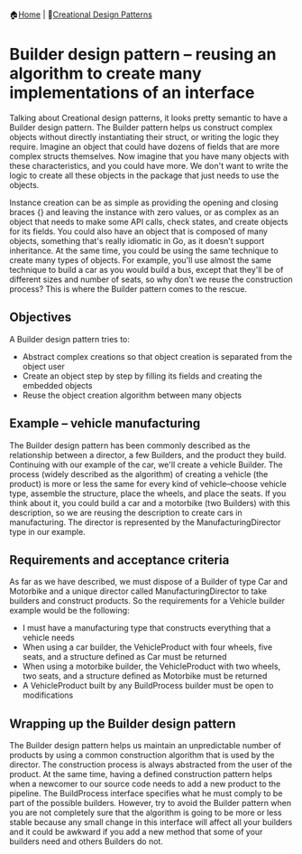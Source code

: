 :house:[Home](https://github.com/DevilsTear/go-design-patterns/ "Table of Contents") | :file_folder:[Creational Design Patterns](https://github.com/DevilsTear/go-design-patterns/gangs-of-four/creational/ "Creational Design Patterns Table of Contents")
# Builder design pattern – reusing an algorithm to create many implementations of an interface
Talking about Creational design patterns, it looks pretty semantic to have a Builder design
pattern. The Builder pattern helps us construct complex objects without directly
instantiating their struct, or writing the logic they require. Imagine an object that could have
dozens of fields that are more complex structs themselves. Now imagine that you have
many objects with these characteristics, and you could have more. We don't want to write
the logic to create all these objects in the package that just needs to use the objects.

Instance creation can be as simple as providing the opening and closing braces {} and
leaving the instance with zero values, or as complex as an object that needs to make some
API calls, check states, and create objects for its fields. You could also have an object that is
composed of many objects, something that's really idiomatic in Go, as it doesn't support
inheritance.
At the same time, you could be using the same technique to create many types of objects.
For example, you'll use almost the same technique to build a car as you would build a bus,
except that they'll be of different sizes and number of seats, so why don't we reuse the
construction process? This is where the Builder pattern comes to the rescue.
## Objectives
A Builder design pattern tries to:
- Abstract complex creations so that object creation is separated from the object user
- Create an object step by step by filling its fields and creating the embedded objects
- Reuse the object creation algorithm between many objects

## Example – vehicle manufacturing
The Builder design pattern has been commonly described as the relationship between a
director, a few Builders, and the product they build. Continuing with our example of the
car, we'll create a vehicle Builder. The process (widely described as the algorithm) of
creating a vehicle (the product) is more or less the same for every kind of vehicle–choose
vehicle type, assemble the structure, place the wheels, and place the seats. If you think
about it, you could build a car and a motorbike (two Builders) with this description, so we
are reusing the description to create cars in manufacturing. The director is represented by
the ManufacturingDirector type in our example.

## Requirements and acceptance criteria
As far as we have described, we must dispose of a Builder of type Car and Motorbike and
a unique director called ManufacturingDirector to take builders and construct products.
So the requirements for a Vehicle builder example would be the following:
- I must have a manufacturing type that constructs everything that a vehicle needs 
- When using a car builder, the VehicleProduct with four wheels, five seats, and a structure defined as Car must be returned
- When using a motorbike builder, the VehicleProduct with two wheels, two
seats, and a structure defined as Motorbike must be returned
- A VehicleProduct built by any BuildProcess builder must be open to modifications

## Wrapping up the Builder design pattern
The Builder design pattern helps us maintain an unpredictable number of products by
using a common construction algorithm that is used by the director. The construction
process is always abstracted from the user of the product.
At the same time, having a defined construction pattern helps when a newcomer to our
source code needs to add a new product to the pipeline. The BuildProcess interface
specifies what he must comply to be part of the possible builders.
However, try to avoid the Builder pattern when you are not completely sure that the
algorithm is going to be more or less stable because any small change in this interface will
affect all your builders and it could be awkward if you add a new method that some of your
builders need and others Builders do not.